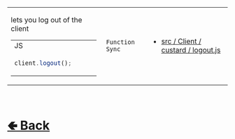 <table>
<tr><td>

lets you log out of the client<br>

<table>
<tr><td> JS </td></tr>

<tr><td>

```js
client.logout();      
```

</td></tr>

</table>

</td><td> 

`Function` `Sync`

</td><td>

- [src / Client / custard / logout.js](https://github.com/paishee/noscord.js/blob/main/src/Client/custard/logout.js)

</td></tr>

</table>


<br> <h1> [🢀 Back](https://github.com/paigeroid/noscord.js/wiki/Client-Elements) </h1>
